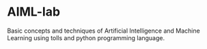 # AIML-lab
Basic concepts and techniques of Artificial Intelligence and Machine Learning using tolls and python programming language.
